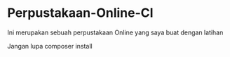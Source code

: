 # Perpustakaan-Online-CI
Ini merupakan sebuah perpustakaan Online yang saya buat dengan latihan

Jangan lupa composer install
